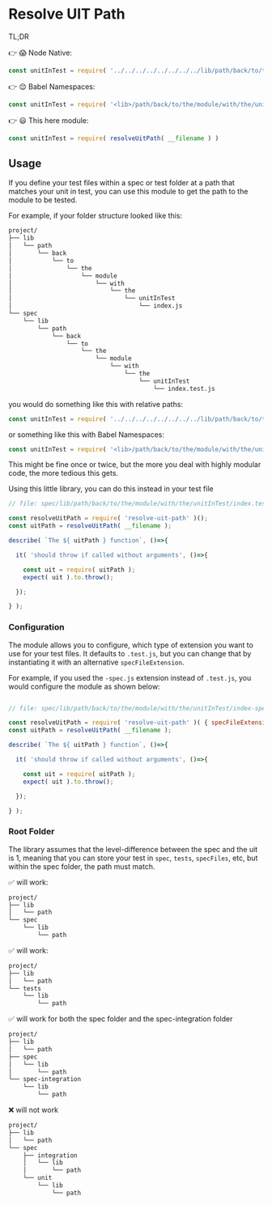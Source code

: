 # Resolve UIT Path

TL;DR

:point_right: :scream: Node Native:

```js
const unitInTest = require( '../../../../../../../../lib/path/back/to/the/module/with/the/unitInTest')
```

:point_right: :relieved: Babel Namespaces:

```js
const unitInTest = require( '<lib>/path/back/to/the/module/with/the/unitInTest')
```

:point_right: :smiley: This here module:

```js
const unitInTest = require( resolveUitPath( __filename ) )
```

## Usage

If you define your test files within a spec or test folder at a path that matches your unit in test, you can use this module to get the path to the module to be tested.

For example, if your folder structure looked like this:

```bash
project/
├── lib
│   └── path
│       └── back
│           └── to
│               └── the
│                   └── module
│                       └── with
│                           └── the
│                               └── unitInTest
│                                   └── index.js
└── spec
    └── lib
        └── path
            └── back
                └── to
                    └── the
                        └── module
                            └── with
                                └── the
                                    └── unitInTest
                                        └── index.test.js
```

you would do something like this with relative paths:

```js
const unitInTest = require( '../../../../../../../../lib/path/back/to/the/module/with/the/unitInTest')
```

or something like this with Babel Namespaces:

```js
const unitInTest = require( '<lib>/path/back/to/the/module/with/the/unitInTest')
```

This might be fine once or twice, but the more you deal with highly modular code, the more tedious this gets.

Using this little library, you can do this instead in your test file

```js
// file: spec/lib/path/back/to/the/module/with/the/unitInTest/index.test.js

const resolveUitPath = require( 'resolve-uit-path' )();
const uitPath = resolveUitPath( __filename );

describe( `The ${ uitPath } function`, ()=>{

  it( 'should throw if called without arguments', ()=>{

    const uit = require( uitPath );
    expect( uit ).to.throw();

  });

} );
```

### Configuration

The module allows you to configure, which type of extension you want to use for your test files. It defaults to `.test.js`, but you can change that by instantiating it with an alternative `specFileExtension`.

For example, if you used the `-spec.js` extension instead of `.test.js`, you would configure the module as shown below:

```js

// file: spec/lib/path/back/to/the/module/with/the/unitInTest/index-spec.js

const resolveUitPath = require( 'resolve-uit-path' )( { specFileExtension: '-spec.js'});
const uitPath = resolveUitPath( __filename );

describe( `The ${ uitPath } function`, ()=>{

  it( 'should throw if called without arguments', ()=>{

    const uit = require( uitPath );
    expect( uit ).to.throw();

  });

} );
```
### Root Folder

The library assumes that the level-difference between the spec and the uit is 1, meaning that you can store your test in `spec`, `tests`, `specFiles`, etc, but within the spec folder, the path must match.

:white_check_mark: will work:

```bash
project/
├── lib
│   └── path
└── spec
    └── lib
        └── path
```

:white_check_mark: will work:

```bash
project/
├── lib
│   └── path
└── tests
    └── lib
        └── path
```

:white_check_mark: will work for both the spec folder and the spec-integration folder

```bash
project/
├── lib
│   └── path
├── spec
│   └── lib
│       └── path
└── spec-integration
    └── lib
        └── path
```

:x: will not work

```bash
project/
├── lib
│   └── path
└── spec
    ├── integration
    │   └── lib
    │       └── path
    └── unit
        └── lib
            └── path
```
